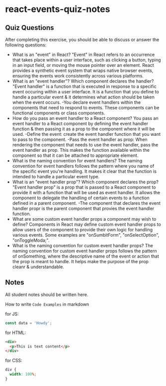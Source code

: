 # react-events-quiz-notes

## Quiz Questions

After completing this exercise, you should be able to discuss or answer the following questions:

- What is an "event" in React?
  "Event" in React refers to an occurrence that takes place within a user interface, such as clicking a button, typing in an input field, or moving the mouse pointer over an element. React provides a synthetic event system that wraps native browser events, ensuring the events work consistently across various platforms.
- What is an "event handler"? Which component declares the handler?
  "Event handler" is a function that is executed in response to a specific event occuring within a user interface. It is a function that you define to handle a particular event & it determines what action should be taken when the event occurs.
  -You declare event handlers within the components that need to respond to events. These components can be functional components or class components.
- How do you pass an event handler to a React component?
  You pass an event handler to a React component by defining the event handler function & then passing it as a prop to the component where it will be used.
  -Define the event: create the event handler function that you want to pass to the component.
  -Pass the event handler as prop: When rendering the component that needs to use the event handler, pass the event handler as prop. This makes the function available within the component so that it can be attached to appropriate element.
- What is the naming convention for event handlers?
  The naming convention for event handlers follows the pattern where you name of the specific event you're handling. It makes it clear that the function is intended to handle a particular event type.
- What is an "event handler prop"? Which component declares the prop?
  "Event handler prop" is a prop that is passed to a React component to provide it with a function that will be used as event handler. It allows the component to delegate the handling of certain events to a function defined in a parent component.
  -The component that declares the event handler propr is the parent component that provies the event handler function.
- What are some custom event handler props a component may wish to define?
  Components in React may define custom event handler props to allow users of the component to provide their own logic for handling various events. Some examples are "onSumbitForm", "onSelectOption", "onToggleModa;".
- What is the naming convention for custom event handler props?
  The naming convention for custom event handler props follows the pattern of onSomething, where the descriptive name of the event or action that the prop is meant to handle. It helps make the purpose of the prop cleanr & understandable.

## Notes

All student notes should be written here.

How to write `Code Examples` in markdown

for JS:

```javascript
const data = 'Howdy';
```

for HTML:

```html
<div>
  <p>This is text content</p>
</div>
```

for CSS:

```css
div {
  width: 100%;
}
```
